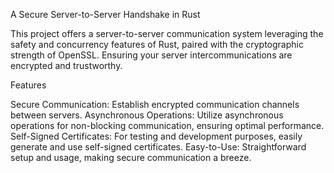 A Secure Server-to-Server Handshake in Rust 

This project offers a server-to-server communication system leveraging the safety and concurrency features of Rust, paired with the cryptographic strength of OpenSSL. Ensuring your server intercommunications are encrypted and trustworthy.

Features

Secure Communication: Establish encrypted communication channels between servers.
Asynchronous Operations: Utilize asynchronous operations for non-blocking communication, ensuring optimal performance.
Self-Signed Certificates: For testing and development purposes, easily generate and use self-signed certificates.
Easy-to-Use: Straightforward setup and usage, making secure communication a breeze.